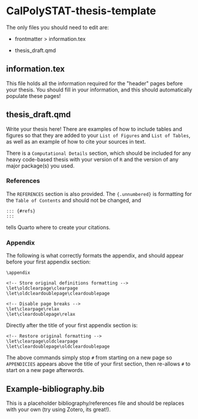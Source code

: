 # CalPolySTAT-thesis-template

The only files you should need to edit are:

-   frontmatter \> information.tex

-   thesis_draft.qmd

## information.tex

This file holds all the information required for the "header" pages
before your thesis. You should fill in your information, and this should
automatically populate these pages!

## thesis_draft.qmd

Write your thesis here! There are examples of how to include tables and
figures so that they are added to your `List of Figures` and `List of Tables`, 
as well as an example of how to cite your sources in text.

There is a `Computational Details` section, which should be included for
any heavy code-based thesis with your version of `R` and the version of
any major package(s) you used.

### References

The `REFERENCES` section is also provided. The `{.unnumbered}` is formatting
for the `Table of Contents` and should not be changed, and

```         
::: {#refs}
:::
```

tells Quarto where to create your citations.

### Appendix

The following is what correctly formats the appendix, and should appear
before your first appendix section:

```         
\appendix

<!-- Store original definitions formatting -->
\let\oldclearpage\clearpage
\let\oldcleardoublepage\cleardoublepage

<!-- Disable page breaks -->
\let\clearpage\relax
\let\cleardoublepage\relax
```

Directly after the title of your first appendix section is:

```         
<!-- Restore original formatting -->
\let\clearpage\oldclearpage
\let\cleardoublepage\oldcleardoublepage
```

The above commands simply stop `#` from starting on a new page so
`APPENDICIES` appears above the title of your first section, then
re-allows `#` to start on a new page afterwords.

## Example-bibliography.bib

This is a placeholder bibliography/references file and should be replaces with 
your own (try using Zotero, its great!).
